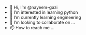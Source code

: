- 👋 Hi, I’m @nayeem-gazi
- 👀 I’m interested in learning python
- 🌱 I’m currently learning engineering
- 💞️ I’m looking to collaborate on ...
- 📫 How to reach me ...

<!---
nayeem-gazi/nayeem-gazi is a ✨ special ✨ repository because its `README.md` (this file) appears on your GitHub profile.
You can click the Preview link to take a look at your changes.
--->
